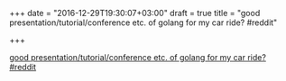 +++
date = "2016-12-29T19:30:07+03:00"
draft = true
title = "good presentation/tutorial/conference etc. of golang for my car ride?  #reddit"

+++

<p><a href="https://t.co/suhgCsKWqY">good presentation/tutorial/conference etc. of golang for my car ride?  #reddit</a></p>

